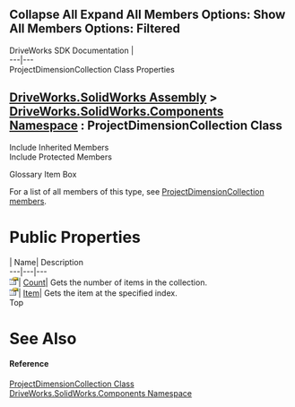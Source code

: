 Collapse All Expand All Members Options: Show All  Members Options: Filtered   
---  
DriveWorks SDK Documentation  |   
---|---  
ProjectDimensionCollection Class Properties   
  
[DriveWorks.SolidWorks Assembly](topic13342.md) > [DriveWorks.SolidWorks.Components Namespace](topic13925.md) : ProjectDimensionCollection Class  
---  
  
Include Inherited Members    
Include Protected Members    


Glossary Item Box

For a list of all members of this type, see [ProjectDimensionCollection members](topic14507.md).

# Public Properties

| Name| Description  
---|---|---  
![Public Property](dotnetimages/publicProperty.gif)| [Count](topic14514.md)| Gets the number of items in the collection.   
![Public Property](dotnetimages/publicProperty.gif)| [Item](topic14515.md)| Gets the item at the specified index.   
Top

# See Also

#### Reference

[ProjectDimensionCollection Class](topic14506.md)   
[DriveWorks.SolidWorks.Components Namespace](topic13925.md)


